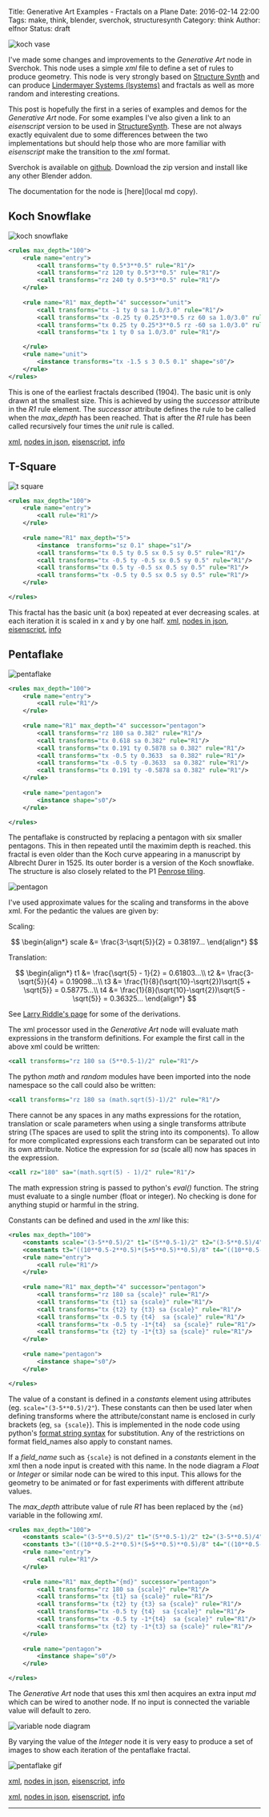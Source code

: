 Title: Generative Art Examples - Fractals on a Plane
Date: 2016-02-14 22:00
Tags: make, think, blender, sverchok, structuresynth
Category: think
Author: elfnor
Status: draft

<meta property="og:image"
    content="/images/koch_vase_render_01_003.png" />

![koch vase](./images/koch_vase_render_01_003.png)

I've made some changes and improvements to the *Generative Art* node in Sverchok. This node uses a simple *xml* file to define a set of rules to produce geometry. This node is very strongly based on [Structure Synth]() and can produce [Lindermayer Systems (lsystems)]() and fractals as well as more random and interesting creations. 

This post is hopefully the first in a series of examples and demos for the *Generative Art* node. For some examples I've also given a link to an *eisenscript* version to be used in [StructureSynth](). These are not always exactly equivalent due to some differences between the two implementations but should help those who are more familiar with *eisenscript* make the transition to the *xml* format.

Sverchok is available on [github](https://github.com/nortikin/sverchok). Download the zip version and install like any other Blender addon.

The documentation for the node is [here](local md copy).

## Koch Snowflake

![koch snowflake](./images/ga_koch_snowflake.png)

```xml
<rules max_depth="100">
    <rule name="entry">
        <call transforms="ty 0.5*3**0.5" rule="R1"/>
        <call transforms="rz 120 ty 0.5*3**0.5" rule="R1"/>
        <call transforms="rz 240 ty 0.5*3**0.5" rule="R1"/>
    </rule>
    
    <rule name="R1" max_depth="4" successor="unit">
        <call transforms="tx -1 ty 0 sa 1.0/3.0" rule="R1"/>
        <call transforms="tx -0.25 ty 0.25*3**0.5 rz 60 sa 1.0/3.0" rule="R1"/>      
        <call transforms="tx 0.25 ty 0.25*3**0.5 rz -60 sa 1.0/3.0" rule="R1"/>
        <call transforms="tx 1 ty 0 sa 1.0/3.0" rule="R1"/>

    </rule>
    <rule name="unit">
        <instance transforms="tx -1.5 s 3 0.5 0.1" shape="s0"/>
    </rule>
</rules>

```

This is one of the earliest fractals described (1904). The basic unit is only drawn at the smallest size. This is achieved by using the *successor* attribute in the *R1* rule element. The *successor* attribute defines the rule to be called when the *max_depth* has been reached. That is after the *R1* rule has been called recursively four times the *unit* rule is called. 

[xml](), [nodes in json](), [eisenscript](), [info]()

## T-Square

![t square](./images/ga_tsquare_2d.png)

```xml
<rules max_depth="100">
    <rule name="entry">
        <call rule="R1"/>
    </rule>
    
    <rule name="R1" max_depth="5">
        <instance  transforms="sz 0.1" shape="s1"/>
        <call transforms="tx 0.5 ty 0.5 sx 0.5 sy 0.5" rule="R1"/>
        <call transforms="tx -0.5 ty -0.5 sx 0.5 sy 0.5" rule="R1"/>
        <call transforms="tx 0.5 ty -0.5 sx 0.5 sy 0.5" rule="R1"/>
        <call transforms="tx -0.5 ty 0.5 sx 0.5 sy 0.5" rule="R1"/>
    </rule>

</rules>
```

This fractal has the basic unit (a box) repeated at ever decreasing scales. at each iteration it is scaled in x and y by one half. 
[xml](), [nodes in json](), [eisenscript](), [info]()

## Pentaflake

![pentaflake](./images/ga_pentaflake.png)

```xml
<rules max_depth="100">
    <rule name="entry">
        <call rule="R1"/>
    </rule>
    
    <rule name="R1" max_depth="4" successor="pentagon">              
        <call transforms="rz 180 sa 0.382" rule="R1"/>
        <call transforms="tx 0.618 sa 0.382" rule="R1"/>
        <call transforms="tx 0.191 ty 0.5878 sa 0.382" rule="R1"/>
        <call transforms="tx -0.5 ty 0.3633  sa 0.382" rule="R1"/>
        <call transforms="tx -0.5 ty -0.3633  sa 0.382" rule="R1"/>
        <call transforms="tx 0.191 ty -0.5878 sa 0.382" rule="R1"/>
    </rule>
    
    <rule name="pentagon">
        <instance shape="s0"/>
    </rule>

</rules>
```

The pentaflake is constructed by replacing a pentagon with six smaller pentagons. This in then repeated until the maximim depth is reached. this fractal is even older than the Koch curve appearing in a manuscript by Albrecht Durer in 1525. Its outer border is a version of the Koch snowflake. The structure is also closely related to the P1 [Penrose tiling]().

![pentagon](./images/ga_pentaflake_01.png)

I've used approximate values for the scaling and transforms in the above xml. For the pedantic the values are given by:

Scaling:

$$
\begin{align*}
scale &= \frac{3-\sqrt{5}}{2} = 0.38197...
\end{align*}
$$

Translation:

$$
\begin{align*}
t1 &= \frac{\sqrt{5} - 1}{2} = 0.61803...\\
t2 &= \frac{3-\sqrt{5}}{4} = 0.19098...\\
t3 &= \frac{1}{8}(\sqrt{10}-\sqrt{2})\sqrt{5 + \sqrt{5}} = 0.58775...\\
t4 &= \frac{1}{8}(\sqrt{10}-\sqrt{2})\sqrt{5 - \sqrt{5}} = 0.36325...
\end{align*}
$$

See [Larry Riddle's page](http://ecademy.agnesscott.edu/~lriddle/ifs/pentagon/details.htm) for some of the derivations.

The xml processor used in the *Generative Art* node will evaluate math expressions in the transform definitions. For example the first call in the above xml could be written:

```xml
<call transforms="rz 180 sa (5**0.5-1)/2" rule="R1"/>
```

The python *math* and *random* modules have been imported into the node namespace so the call could also be written:

```xml
<call transforms="rz 180 sa (math.sqrt(5)-1)/2" rule="R1"/>
```

There cannot be any spaces in any maths expressions for the rotation, translation or scale parameters when using a single transforms attribute string (The spaces are used to split the string into its components). To allow for more complicated expressions each transform can be separated out into its own attribute. Notice the expression for *sa* (scale all) now has spaces in the expression.

```xml
<call rz="180" sa="(math.sqrt(5) - 1)/2" rule="R1"/>
```

The math expression string is passed to python's *eval()* function. The string must evaluate to a single number (float or integer). No checking is done for anything stupid or harmful in the string.

Constants can be defined and used in the *xml* like this:

```xml
<rules max_depth="100">
    <constants scale="(3-5**0.5)/2" t1="(5**0.5-1)/2" t2="(3-5**0.5)/4" />
    <constants t3="((10**0.5-2**0.5)*(5+5**0.5)**0.5)/8" t4="((10**0.5-2**0.5)*(5-5**0.5)**0.5)/8" />
    <rule name="entry">
        <call rule="R1"/>
    </rule>
    
    <rule name="R1" max_depth="4" successor="pentagon">              
        <call transforms="rz 180 sa {scale}" rule="R1"/>
        <call transforms="tx {t1} sa {scale}" rule="R1"/>
        <call transforms="tx {t2} ty {t3} sa {scale}" rule="R1"/>
        <call transforms="tx -0.5 ty {t4}  sa {scale}" rule="R1"/>
        <call transforms="tx -0.5 ty -1*{t4}  sa {scale}" rule="R1"/>
        <call transforms="tx {t2} ty -1*{t3} sa {scale}" rule="R1"/>
    </rule>
    
    <rule name="pentagon">
        <instance shape="s0"/>
    </rule>

</rules>
```

The value of a constant is defined in a *constants* element using attributes (eg. ```scale="(3-5**0.5)/2"```). These constants can then be used later when defining transforms where the attribute/constant name is enclosed in curly brackets (eg, ```sa {scale}```). This is implemented in the node code using python's [format string syntax](https://docs.python.org/3/library/string.html#format-string-syntax) for substitution. Any of the restrictions on format field_names also apply to constant names. 

If a *field_name* such as ```{scale}``` is not defined in a *constants* element in the xml then a node input is created with this name. In the node diagram a  *Float* or *Integer* or similar node can be wired to this input. This allows for the geometry to be animated or for fast experiments with different attribute values.

The *max_depth* attribute value of rule *R1* has been replaced by the ```{md}``` variable in the following *xml*.

```xml
<rules max_depth="100">
    <constants scale="(3-5**0.5)/2" t1="(5**0.5-1)/2" t2="(3-5**0.5)/4" />
    <constants t3="((10**0.5-2**0.5)*(5+5**0.5)**0.5)/8" t4="((10**0.5-2**0.5)*(5-5**0.5)**0.5)/8" />
    <rule name="entry">
        <call rule="R1"/>
    </rule>
    
    <rule name="R1" max_depth="{md}" successor="pentagon">              
        <call transforms="rz 180 sa {scale}" rule="R1"/>
        <call transforms="tx {t1} sa {scale}" rule="R1"/>
        <call transforms="tx {t2} ty {t3} sa {scale}" rule="R1"/>
        <call transforms="tx -0.5 ty {t4}  sa {scale}" rule="R1"/>
        <call transforms="tx -0.5 ty -1*{t4}  sa {scale}" rule="R1"/>
        <call transforms="tx {t2} ty -1*{t3} sa {scale}" rule="R1"/>
    </rule>
    
    <rule name="pentagon">
        <instance shape="s0"/>
    </rule>

</rules>
```
The *Generative Art* node that uses this xml then acquires an extra input *md* which can be wired to another node. If no input is connected the variable value will default to zero.

![variable node diagram](./images/ga_pentaflake_node_02.png)
 
By varying the value of the *Integer* node it is very easy to produce a set of images to show each iteration of the pentaflake fractal.

![pentaflake gif]()

[xml](), [nodes in json](), [eisenscript](), [info]()

[xml](), [nodes in json](), [eisenscript](), [info](https://en.wikipedia.org/wiki/N-flake)












---------------------------------------------------------------------------------

